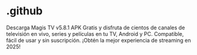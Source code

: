 # .github
Descarga Magis TV v5.8.1 APK Gratis y disfruta de cientos de canales de televisión en vivo, series y películas en tu TV, Android y PC. Compatible, fácil de usar y sin suscripción. ¡Obtén la mejor experiencia de streaming en 2025!
